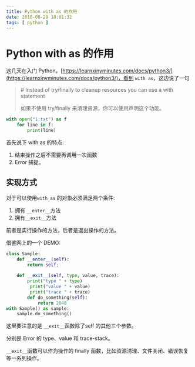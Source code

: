 ```yaml
---
title: Python with as 的作用
date: 2018-08-29 18:01:32
tags: [ python ]
---
```

# Python with as 的作用

这几天在入门 Python，[https://learnxinyminutes.com/docs/python3/](https://learnxinyminutes.com/docs/python3/)，看到 `with as`，这边说了一句

> \# Instead of try/finally to cleanup resources you can use a with statement
>
> 如果不使用 try/finally 来清理资源，你可以使用声明这个功能。



```py
with open("1.txt") as f
	for line in f:
		print(line)
```

首先说下 with as 的特点:

1. 结束操作之后不需要再调用一次函数
2. Error 捕捉。

## 实现方式

对于可以使用`with as` 的对象必须满足两个条件:

1. 拥有 `__enter__`方法
2. 拥有`__exit__`方法

前者是实行操作的方法，后者是退出操作的方法。

借鉴网上的一个 DEMO:



```python
class Sample:
	def __enter__(self):
		return self;
		
	def __exit__(self, type, value, trace):
		print("type " + type)
         print("value " + value)
         print("trace " + trace)
        def do_something(self):
            return 2048
with Sample() as sample:
    sample.do_something()
```

这里要注意的是 `__exit__`函数除了self 的其他三个参数。

分别是 Error 的 type、value 和 trace-stack。

`__exit__`函数可以作为操作的 finally 函数，比如资源清理、文件关闭、错误恢复等一系列操作。




